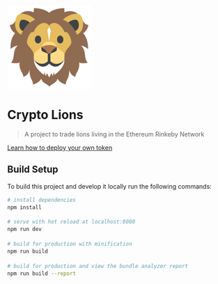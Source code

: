 ![alt-text](https://github.com/ArthurManz/crypto-lions/blob/master/static/img/icons/android-chrome-192x192.png)
# Crypto Lions

> A project to trade lions living in the Ethereum Rinkeby Network

[Learn how to deploy your own token](https://github.com/ArthurManz/crypto-lions/blob/master/docs/ICO_README.md)

## Build Setup

To build this project and develop it locally run the following commands:

``` bash
# install dependencies
npm install

# serve with hot reload at localhost:8080
npm run dev

# build for production with minification
npm run build

# build for production and view the bundle analyzer report
npm run build --report
```
